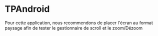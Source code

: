 # TPAndroid

Pour cette application, nous recommendons de placer l'écran au format paysage afin de tester le gestionnaire de scroll et le zoom/Dézoom
